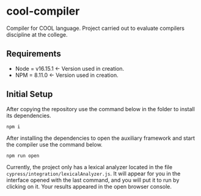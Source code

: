 # cool-compiler
Compiler for COOL language. Project carried out to evaluate compilers discipline  at the college.

## Requirements

* Node = v16.15.1 <- Version used in creation.
* NPM = 8.11.0 <- Version used in creation.

## Initial Setup
After copying the repository use the command below in the folder to install its dependencies.
```
npm i 
```
After installing the dependencies to open the auxiliary framework and start the compiler use the command below.

```
npm run open
```

Currently, the project only has a lexical analyzer located in the file `cypress/integration/lexicalAnalyzer.js`.
It will appear for you in the interface opened with the last command, and you will put it to run by clicking on it.
Your results appeared in the open browser console.
